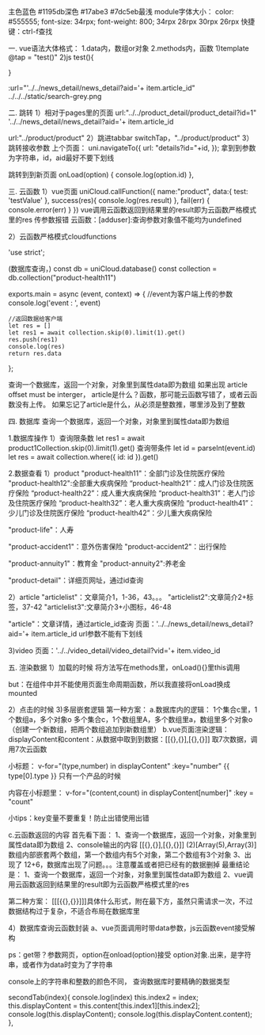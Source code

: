 主色蓝色
#1195db深色
#17abe3
#7dc5eb最浅
module字体大小：
color: #555555;
font-size: 34rpx;
font-weight: 800;
34rpx
28rpx
30rpx
26rpx
快捷键：ctrl-f查找



一. vue语法大体格式：
1.data内，数组or对象
2.methods内，函数
1)template
@tap = "test()"
2)js
test(){
	
}

:url="'../../news_detail/news_detail?aid='+ item.article_id"
../../../static/search-grey.png

二. 跳转
1）相对于pages里的页面
url:"../../product_detail/product_detail?id=1"
'../../news_detail/news_detail?aid='+ item.article_id

url:"../product/product"
2）跳进tabbar
switchTap，"../product/product"
3）跳转接收参数
上个页面：
uni.navigateTo({
	url: "details?id="+id,
});
拿到到参数为字符串，id，aid最好不要下划线

跳转到到新页面
onLoad(option) {
	console.log(option.id)
},	
	
三. 云函数
1）vue页面
uniCloud.callFunction({
	name:"product",
	data:{
		test: 'testValue'
	},
	success(res){
		console.log(res.result)
	},
	fail(err) {
		console.error(err)
	}
})
vue调用云函数返回到结果里的result即为云函数严格模式里的res
传参数报错
云函数：[adduser]:查询参数对象值不能均为undefined


2）云函数严格模式cloudfunctions

'use strict';

(数据库查询，)
const db = uniCloud.database()
const collection = db.collection("product-health11")

exports.main = async (event, context) => {
	//event为客户端上传的参数
	console.log('event : ', event)
	
	
	//返回数据给客户端
	let res = []
	let res1 = await collection.skip(0).limit(1).get()
	res.push(res1)
	console.log(res)
	return res.data
};

查询一个数据库，返回一个对象，对象里到属性data即为数组
如果出现 article offset must be interger，
article是什么？函数，那可能云函数写错了，或者云函数没有上传。
如果忘记了article是什么，从必须是整数推，哪里涉及到了整数





四. 数据库
查询一个数据库，返回一个对象，对象里到属性data即为数组

1.数据库操作
1）查询限条数
let res1 = await product1Collection.skip(0).limit(1).get()
查询带条件
let id = parseInt(event.id)
let res = await collection.where({
		id: id
	}).get()

2.数据查看
1）product
"product-health11"：全部门诊及住院医疗保险
"product-health12":全部重大疾病保险
“product-health21”：成人门诊及住院医疗保险
“product-health22”：成人重大疾病保险
“product-health31”：老人门诊及住院医疗保险
“product-health32”：老人重大疾病保险
“product-health41”：少儿门诊及住院医疗保险
“product-health42”：少儿重大疾病保险

"product-life"：人寿

"product-accident1"：意外伤害保险
"product-accident2"：出行保险

"product-annuity1"：教育金
"product-annuity2":养老金

"product-detail"：详细页网址，通过id查询

2）article
"articlelist"：文章简介1，1-36，43。。。
"articlelist2":文章简介2+标签，37-42
"articlelist3":文章简介3+小图标，46-48

"article"：文章详情，通过article_id查询
页面：'../../news_detail/news_detail?aid='+ item.article_id
url参数不能有下划线

3)video
页面：'../../video_detail/video_detail?vid='+ item.video_id

五. 渲染数据
1）加载的时候
将方法写在methods里，onLoad(){}里this调用

but：在组件中并不能使用页面生命周期函数，所以我直接将onLoad换成mounted

<script>
    export default {
        data() {
            return {  
                 itemList: []
            }
        },
        onLoad() {
                   this.getList();
               },
        methods: {
            getList() {
                uni.request({
                    url: '/api/test.json', 
                    success: (res) => {
                        console.log(res.data);
                         this.itemList =res.data.first;
                    }
                });
            }
        }
    }
</script>
2）点击的时候
3)多层嵌套逻辑
第一种方案：
a.数据库内的逻辑：
1个集合c里，1个数组a，多个对象o
多个集合c，1个数组里A，多个数组里a，数组里多个对象o
（创建一个新数组，把两个数组追加到新数组里）
b.vue页面渲染逻辑：
displayContent和content：从数据中取到到数据：[[{},{}],[{},{}]]
取7次数据，调用7次云函数

小标题：
v-for="(type,number) in displayContent" :key="number"
{{ type[0].type }}
只有一个产品的时候


内容在小标题里：
v-for="(content,count) in displayContent[number]" :key = "count"

小tips：key变量不要重复！防止出错使用出错

c.云函数返回的内容
首先看下面：
1、查询一个数据库，返回一个对象，对象里到属性data即为数组
2、console输出的内容
[[{},{}],[{},{}]]
(2)[Array(5),Array(3)]
数组内部嵌套两个数组，第一个数组内有5个对象，第二个数组有3个对象
3、出现了
12+6，数据库出现了问题。。。注意覆盖或者把已经有的数据删掉
最重结论是：
1、查询一个数据库，返回一个对象，对象里到属性data即为数组
2、vue调用云函数返回到结果里的result即为云函数严格模式里的res

第二种方案：
[[[{{},{}}]]]具体什么形式，附在最下方，虽然只需请求一次，不过数据结构过于复杂，不适合布局在数据库里


4）数据库查询云函数封装
a、vue页面调用时带data参数，js云函数event接受解构

ps：get带？参数网页，option在onload(option)接受
option对象.出来，是字符串，或者作为data时变为了字符串

console上的字符串和整数的颜色不同，
查询数据库时要精确的数据类型

				
secondTab(index){
				console.log(index)
				this.index2 = index;
				this.displayContent = this.content[this.index1][this.index2];
				console.log(this.displayContent);
				console.log(this.displayContent.content);
			},